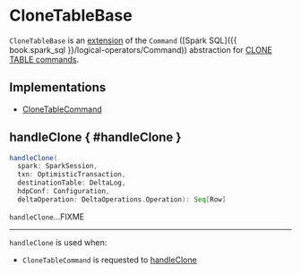 # CloneTableBase

`CloneTableBase` is an [extension](#contract) of the `Command` ([Spark SQL]({{ book.spark_sql }}/logical-operators/Command)) abstraction for [CLONE TABLE commands](#implementations).

## Implementations

* [CloneTableCommand](CloneTableCommand.md)

## handleClone { #handleClone }

```scala
handleClone(
  spark: SparkSession,
  txn: OptimisticTransaction,
  destinationTable: DeltaLog,
  hdpConf: Configuration,
  deltaOperation: DeltaOperations.Operation): Seq[Row]
```

`handleClone`...FIXME

---

`handleClone` is used when:

* `CloneTableCommand` is requested to [handleClone](CloneTableCommand.md#handleClone)
